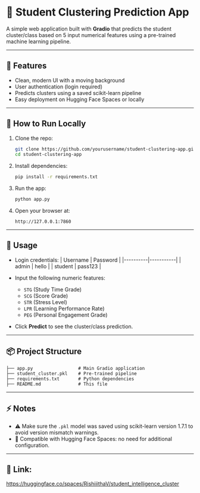
# 🔐 Student Clustering Prediction App

A simple web application built with **Gradio** that predicts the student cluster/class based on 5 input numerical features using a pre-trained machine learning pipeline.

---

## 🌟 Features
- Clean, modern UI with a moving background
- User authentication (login required)
- Predicts clusters using a saved scikit-learn pipeline
- Easy deployment on Hugging Face Spaces or locally

---

## 🚀 How to Run Locally

1. Clone the repo:
    ```bash
    git clone https://github.com/yourusername/student-clustering-app.git
    cd student-clustering-app
    ```

2. Install dependencies:
    ```bash
    pip install -r requirements.txt
    ```

3. Run the app:
    ```bash
    python app.py
    ```

4. Open your browser at:
    ```
    http://127.0.0.1:7860
    ```

---

## 🔧 Usage

- Login credentials:
    | Username | Password  |
    |----------|-----------|
    | admin    | hello     |
    | student  | pass123   |

- Input the following numeric features:
    - `STG` (Study Time Grade)
    - `SCG` (Score Grade)
    - `STR` (Stress Level)
    - `LPR` (Learning Performance Rate)
    - `PEG` (Personal Engagement Grade)

- Click **Predict** to see the cluster/class prediction.

---

## 📦 Project Structure

```
├── app.py                 # Main Gradio application
├── student_cluster.pkl    # Pre-trained pipeline
├── requirements.txt       # Python dependencies
├── README.md              # This file
```

---

## ⚡ Notes

- ⚠️ Make sure the `.pkl` model was saved using scikit-learn version 1.7.1 to avoid version mismatch warnings.
- 🎯 Compatible with Hugging Face Spaces: no need for additional configuration.

---

## 📄 Link: 
https://huggingface.co/spaces/RishiiithaV/student_intelligence_cluster
